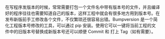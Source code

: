 在写程序发版本的时候，常常需要打包一个文件名中带有版本号的文件，并且编译好的程序往往也需要知道自己的版本，这样工程中就会有很多地方用到版本号。在发布新版前手工修改各个文件，不仅繁琐还很容易出错。Bumpversion 是一个简化工程版本号修改的工具，可以通过 pip 安装。使用它可以一键将当前工程的文件中的旧版本号替换成新版本号还可以顺便 Commit 和 打上 Tag（如有需要）。